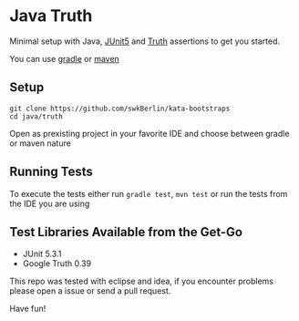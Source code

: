 # Java Truth

Minimal setup with Java, [JUnit5](https://junit.org/junit5/) and [Truth](http://google.github.io/truth/) assertions to get you started.

You can use [gradle](https://gradle.org/) or [maven](https://maven.apache.org/)

## Setup

    git clone https://github.com/swkBerlin/kata-bootstraps
    cd java/truth

Open as prexisting project in your favorite IDE and choose between gradle or maven nature

## Running Tests

To execute the tests either run `gradle test`, `mvn test` or run the tests from the IDE you are using

## Test Libraries Available from the Get-Go
- JUnit 5.3.1
- Google Truth 0.39

This repo was tested with eclipse and idea, if you encounter problems please open a issue or send a pull request.

Have fun!
